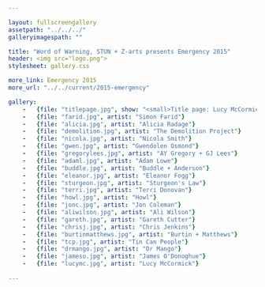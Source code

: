 ```yaml
---

layout: fullscreengallery
assetpath: "../../../"
galleryimagespath: ""

title: "Word of Warning, STUN + Z-arts presents Emergency 2015"
header: <img src="logo.png">
stylesheet: gallery.css

more_link: Emergency 2015
more_url: "../../current/2015-emergency"

gallery:
    -   {file: "titlepage.jpg", show: "<small>Title page: Lucy McCormick; remainder copyright &copy;2015 Word of Warning</small>"}
    -   {file: "farid.jpg", artist: "Simon Farid"}
    -   {file: "alicia.jpg", artist: "Alicia Radage"}
    -   {file: "demolition.jpg", artist: "The Demolition Project"}
    -   {file: "nicola.jpg", artist: "Nicola Smith"}
    -   {file: "gwen.jpg", artist: "Gwendolen Osmond"}
    -   {file: "gregorylees.jpg", artist: "AY Gregory + GJ Lees"}
    -   {file: "adaml.jpg", artist: "Adam Lowe"}
    -   {file: "buddle.jpg", artist: "Buddle + Anderson"}
    -   {file: "eleanor.jpg", artist: "Eleanor Fogg"}
    -   {file: "sturgeon.jpg", artist: "Sturgeon's Law"}
    -   {file: "terri.jpg", artist: "Terri Donovan"}
    -   {file: "howl.jpg", artist: "Howl"}
    -   {file: "jonc.jpg", artist: "Jon Coleman"}
    -   {file: "aliwilson.jpg", artist: "Ali Wilson"}
    -   {file: "gareth.jpg", artist: "Gareth Cutter"}
    -   {file: "chrisj.jpg", artist: "Chris Jenkins"}
    -   {file: "burtinmatthews.jpg", artist: "Burtin + Matthews"}
    -   {file: "tcp.jpg", artist: "Tin Can People"}
    -   {file: "drmango.jpg", artist: "Dr Mango"}
    -   {file: "jameso.jpg", artist: "James O'Donoghue"}
    -   {file: "lucymc.jpg", artist: "Lucy McCormick"} 
 
---
```

